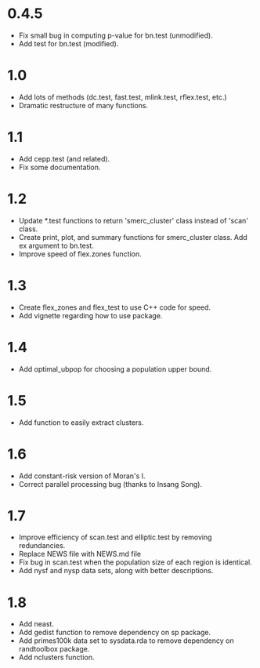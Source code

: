# 0.4.5
- Fix small bug in computing p-value for bn.test (unmodified).
- Add test for bn.test (modified).
# 1.0
- Add lots of methods (dc.test, fast.test, mlink.test, rflex.test, etc.)
- Dramatic restructure of many functions.
# 1.1
- Add cepp.test (and related).
- Fix some documentation.
# 1.2
- Update *.test functions to return 'smerc_cluster' class instead of 'scan' class.
- Create print, plot, and summary functions for smerc_cluster class.
Add ex argument to bn.test.
- Improve speed of flex.zones function.
# 1.3
- Create flex_zones and flex_test to use C++ code for speed.
- Add vignette regarding how to use package.
# 1.4
- Add optimal_ubpop for choosing a population upper bound.
# 1.5
- Add function to easily extract clusters.
# 1.6
- Add constant-risk version of Moran's I.
- Correct parallel processing bug (thanks to Insang Song).
# 1.7
- Improve efficiency of scan.test and elliptic.test by removing redundancies.
- Replace NEWS file with NEWS.md file
- Fix bug in scan.test when the population size of each region is identical. 
- Add nysf and nysp data sets, along with better descriptions.
# 1.8
- Add neast.
- Add gedist function to remove dependency on sp package.
- Add primes100k data set to sysdata.rda to remove dependency on randtoolbox package.
- Add nclusters function.
